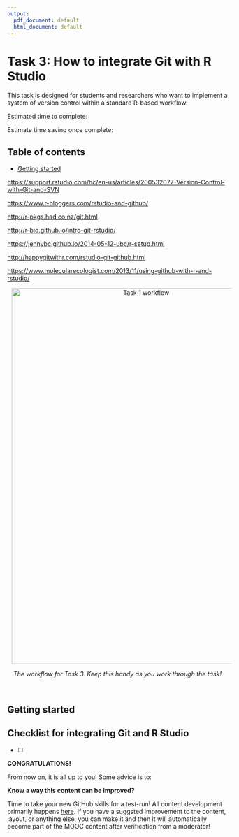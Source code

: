 ```yaml
---
output:
  pdf_document: default
  html_document: default
---
```


# Task 3: How to integrate Git with R Studio

This task is designed for students and researchers who want to implement a system of version control within a standard R-based workflow.

Estimated time to complete: 

Estimate time saving once complete: 

## Table of contents

* [Getting started](#Getting_started)

https://support.rstudio.com/hc/en-us/articles/200532077-Version-Control-with-Git-and-SVN

https://www.r-bloggers.com/rstudio-and-github/

http://r-pkgs.had.co.nz/git.html

http://r-bio.github.io/intro-git-rstudio/

https://jennybc.github.io/2014-05-12-ubc/r-setup.html

http://happygitwithr.com/rstudio-git-github.html

https://www.molecularecologist.com/2013/11/using-github-with-r-and-rstudio/



<p align="center">
  <img src="        " alt="Task 1 workflow" width="600" height="861" style="margin-right: 30px; margin-left: 10px;" onmouseover="this.width='1200'; this.height='1722'" onmouseout="this.width='600'; this.height='861'">
</p>

<p align="center"><i>The workflow for Task 3. Keep this handy as you work through the task!</i></p>

<br/>

## Getting started <a name="Getting_started"></a>



## Checklist for integrating Git and R Studio <a name="Checklist"></a>


- [ ] 


**CONGRATULATIONS!** 



From now on, it is all up to you! Some advice is to:


**Know a way this content can be improved?**

Time to take your new GitHub skills for a test-run! All content development primarily happens [here](https://github.com/OpenScienceMOOC/Module-5-Open-Research-Software-and-Open-Source/blob/master/content_development/Task_3.md). If you have a suggsted improvement to the content, layout, or anything else, you can make it and then it will automatically become part of the MOOC content after verification from a moderator! 
